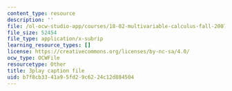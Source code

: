 ```yaml
---
content_type: resource
description: ''
file: /ol-ocw-studio-app/courses/18-02-multivariable-calculus-fall-2007/b7f8cb3341a95fd29c6224c12d884504_PnPIqh7Frlw.vtt
file_size: 52454
file_type: application/x-subrip
learning_resource_types: []
license: https://creativecommons.org/licenses/by-nc-sa/4.0/
ocw_type: OCWFile
resourcetype: Other
title: 3play caption file
uid: b7f8cb33-41a9-5fd2-9c62-24c12d884504
---
```

